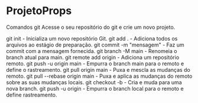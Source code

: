# ProjetoProps
Comandos git
Acesse o seu repositório do git e crie um novo projeto.

git init - Inicializa um novo repositório Git.
git add . - Adiciona todos os arquivos ao estágio de preparação.
git commit -m "mensagem" - Faz um commit com a mensagem fornecida.
git branch -M main - Renomeia o branch atual para main.
git remote add origin <URL> - Adiciona um repositório remoto.
git push -u origin main - Empurra o branch main para o remoto e define o rastreamento.
git pull origin main - Puxa e mescla as mudanças do remoto.
git pull --rebase origin main - Puxa e aplica as mudanças do remoto sobre as suas mudanças locais.
git checkout -b <nome-da-branch> - Cria e muda para uma nova branch.
git push -u origin <nome-da-branch> - Empurra o branch local para o remoto e define rastreamento.
